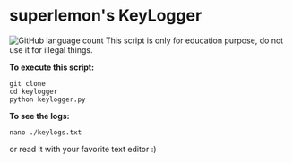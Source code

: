 # superlemon's KeyLogger
![GitHub language count](https://img.shields.io/github/languages/count/justsuperlemon/python-keylogger)
This script is only for education purpose, do not use it for illegal things.

**To execute this script:**

    
    git clone
    cd keylogger
    python keylogger.py

**To see the logs:**

	nano ./keylogs.txt
or read it with your favorite text editor :)